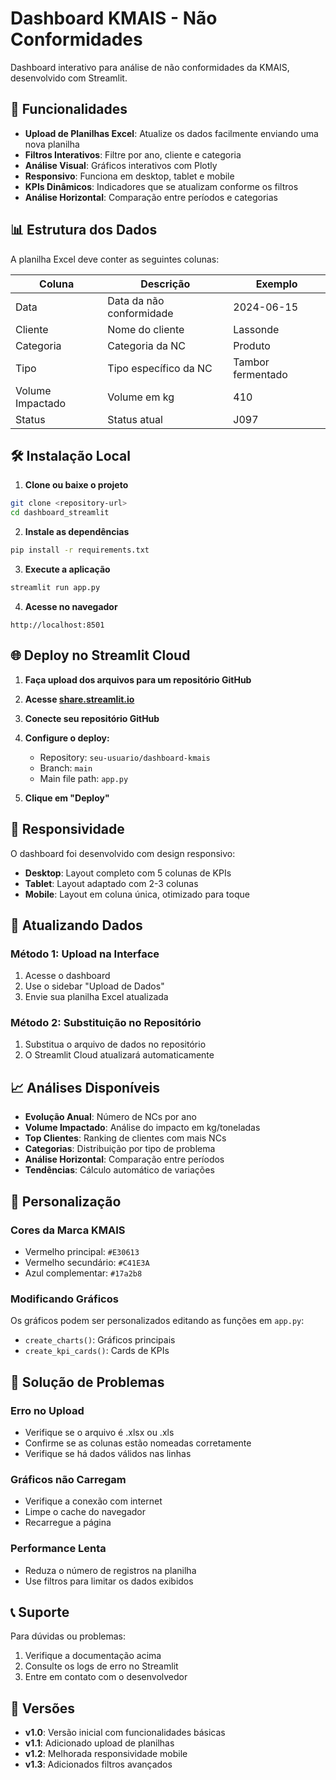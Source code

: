 # Dashboard KMAIS - Não Conformidades

Dashboard interativo para análise de não conformidades da KMAIS, desenvolvido com Streamlit.

## 🚀 Funcionalidades

- **Upload de Planilhas Excel**: Atualize os dados facilmente enviando uma nova planilha
- **Filtros Interativos**: Filtre por ano, cliente e categoria
- **Análise Visual**: Gráficos interativos com Plotly
- **Responsivo**: Funciona em desktop, tablet e mobile
- **KPIs Dinâmicos**: Indicadores que se atualizam conforme os filtros
- **Análise Horizontal**: Comparação entre períodos e categorias

## 📊 Estrutura dos Dados

A planilha Excel deve conter as seguintes colunas:

| Coluna | Descrição | Exemplo |
|--------|-----------|---------|
| Data | Data da não conformidade | 2024-06-15 |
| Cliente | Nome do cliente | Lassonde |
| Categoria | Categoria da NC | Produto |
| Tipo | Tipo específico da NC | Tambor fermentado |
| Volume Impactado | Volume em kg | 410 |
| Status | Status atual | J097 |

## 🛠️ Instalação Local

1. **Clone ou baixe o projeto**
```bash
git clone <repository-url>
cd dashboard_streamlit
```

2. **Instale as dependências**
```bash
pip install -r requirements.txt
```

3. **Execute a aplicação**
```bash
streamlit run app.py
```

4. **Acesse no navegador**
```
http://localhost:8501
```

## 🌐 Deploy no Streamlit Cloud

1. **Faça upload dos arquivos para um repositório GitHub**

2. **Acesse [share.streamlit.io](https://share.streamlit.io)**

3. **Conecte seu repositório GitHub**

4. **Configure o deploy:**
   - Repository: `seu-usuario/dashboard-kmais`
   - Branch: `main`
   - Main file path: `app.py`

5. **Clique em "Deploy"**

## 📱 Responsividade

O dashboard foi desenvolvido com design responsivo:

- **Desktop**: Layout completo com 5 colunas de KPIs
- **Tablet**: Layout adaptado com 2-3 colunas
- **Mobile**: Layout em coluna única, otimizado para toque

## 🔄 Atualizando Dados

### Método 1: Upload na Interface
1. Acesse o dashboard
2. Use o sidebar "Upload de Dados"
3. Envie sua planilha Excel atualizada

### Método 2: Substituição no Repositório
1. Substitua o arquivo de dados no repositório
2. O Streamlit Cloud atualizará automaticamente

## 📈 Análises Disponíveis

- **Evolução Anual**: Número de NCs por ano
- **Volume Impactado**: Análise do impacto em kg/toneladas
- **Top Clientes**: Ranking de clientes com mais NCs
- **Categorias**: Distribuição por tipo de problema
- **Análise Horizontal**: Comparação entre períodos
- **Tendências**: Cálculo automático de variações

## 🎨 Personalização

### Cores da Marca KMAIS
- Vermelho principal: `#E30613`
- Vermelho secundário: `#C41E3A`
- Azul complementar: `#17a2b8`

### Modificando Gráficos
Os gráficos podem ser personalizados editando as funções em `app.py`:
- `create_charts()`: Gráficos principais
- `create_kpi_cards()`: Cards de KPIs

## 🐛 Solução de Problemas

### Erro no Upload
- Verifique se o arquivo é .xlsx ou .xls
- Confirme se as colunas estão nomeadas corretamente
- Verifique se há dados válidos nas linhas

### Gráficos não Carregam
- Verifique a conexão com internet
- Limpe o cache do navegador
- Recarregue a página

### Performance Lenta
- Reduza o número de registros na planilha
- Use filtros para limitar os dados exibidos

## 📞 Suporte

Para dúvidas ou problemas:
1. Verifique a documentação acima
2. Consulte os logs de erro no Streamlit
3. Entre em contato com o desenvolvedor

## 🔄 Versões

- **v1.0**: Versão inicial com funcionalidades básicas
- **v1.1**: Adicionado upload de planilhas
- **v1.2**: Melhorada responsividade mobile
- **v1.3**: Adicionados filtros avançados

